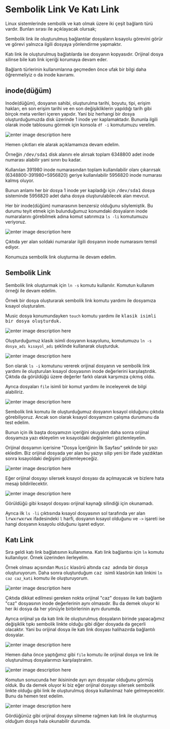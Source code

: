 Sembolik Link Ve Katı Link
=

Linux sistemlerinde sembolik ve katı olmak üzere iki çeşit bağlantı türü vardır. Bunları sırası ile açıklayacak olursak;

Sembolik link ile oluşturulmuş bağlantılar dosyaların kısayolu görevini görür ve görevi yalnızca ilgili dosyaya yönlendirme yapmaktır.

Katı link ile oluşturulmuş bağlatılarda ise dosyanın kopyasıdır. Orijinal dosya silinse bile katı link içeriği korumaya devam eder.

Bağlantı türlerinin kullanımlarına geçmeden önce ufak bir bilgi daha öğrenmeliyiz o da inode kavramı.

inode(düğüm)
-
Inode(düğüm), dosyanın sahibi, oluşturulma tarihi, boyutu, tipi, erişim hakları, en son erişim tarihi ve en son değişikliklerin yapıldığı tarih gibi birçok meta verileri içeren yapıdır. Yani biz herhangi bir dosya oluşturduğumuzda disk üzerinde 1 inode yer kaplamaktadır. Bununla ilgili olarak inode tablosunu görmek için konsola `df -i` komutumuzu verelim.

![enter image description here](https://i.hizliresim.com/NZbDWa.png)

Hemen çıkıtları ele alarak açıklamamıza devam edelim.

Örneğin <kbd>/dev/sda1</kbd> disk alanını ele alırsak toplam 6348800 adet inode numarası alabilir yani sınırı bu kadar.

Kullanılan 391980 inode numarasından toplam kullanılabilir olanı çıkarırsak (6348800-391980=5956820) geriye kullanılabilir 5956820 inode numarası kalmış oluyor.

Bunun anlamı her bir dosya 1 inode yer kapladığı için <kbd>/dev/sda1</kbd> dosya sisteminde 5956820 adet daha dosya oluşturulabilecek alan mevcut.

Her bir inode(düğüm) numarasının benzersiz olduğunu söylemiştik. Bu durumu teyit etmek için bulunduğumuz konumdaki dosyaların inode numaralarını görebilmek adına komut satırımıza `ls -li` komutumuzu veriyoruz.

![enter image description here](https://i.hizliresim.com/azBY04.png)

Çıktıda yer alan soldaki numaralar ilgili dosyanın inode numarasını temsil ediyor.

Konumuza sembolik link oluşturma ile devam edelim.

Sembolik Link
-

Sembolik link oluşturmak için `ln -s` komutu kullanılır. Komutun kullanım örneği ile devam edelim.

Örnek bir dosya oluşturarak sembolik link komutu yardımı ile dosyamıza kısayol oluşturalım.

Music dosya konumundayken `touch` komutu yardımı ile <kbd>klasik<kbd> isimli bir dosya oluşturduk.

![enter image description here](https://i.hizliresim.com/Yg56W2.png)

Oluşturduğumuz klasik isimli dosyanın kısayolunu, komutumuzu `ln -s dosya_adı kısayol_adı` şeklinde kullanarak oluşturduk.

![enter image description here](https://i.hizliresim.com/Z913d3.png)

Son olarak `ls -i` komutunu vererek orijinal dosyanın ve sembolik link yardımı ile oluşturulan kısayol dosyasının inode değerlerini karşılaştırdık. Çıktıda da görüldüğü üzere değerler farklı olarak karşımıza çıkmış oldu.

Ayrıca dosyaları `file` isimli bir komut yardımı ile inceleyerek de bilgi alabiliriz.

![enter image description here](https://i.hizliresim.com/8YEz2n.png)

Sembolik link komutu ile oluşturduğumuz dosyanın kısayol olduğunu çıktıda görebiliyoruz. Ancak son olarak kısayol dosyamızın çalışma durumunu da test edelim.

Bunun için ilk başta dosyamızın içeriğini okuyalım daha sonra orijinal dosyamıza yazı ekleyelim ve kısayoldaki değişimleri gözlemleyelim.

 Orijinal dosyamın içerisine "Dosya İçeriğinin İlk Sayfası" şeklinde bir yazı ekledim. Biz orijinal dosyada yer alan bu yazıyı silip yeni bir ifade yazdıktan sonra kısayoldaki değişimi gözlemleyeceğiz.

![enter image description here](https://i.hizliresim.com/D7kD6o.png)

Eğer orijinal dosyayı silersek kısayol dosyası da açılmayacak ve bizlere hata mesajı bildirilecektir.

![enter image description here](https://i.hizliresim.com/m28o78.png)

Görüldüğü gibi kısayol dosyası orijinal kaynağı silindiği için okunamadı.

Ayrıca ilk `ls -li` çıktısında kısayol dosyasının sol tarafında yer alan <kbd>lrwxrwxrwx</kbd> ifadesindeki `l` harfi, dosyanın kısayol olduğunu ve `->` işareti ise hangi dosyanın kısayolu olduğunu işaret ediyor.


Katı Link
-
Sıra geldi katı link bağlatısının kullanımına. Katı link bağlantısı için `ln` komutu kullanılıyor. Örnek üzerinden ilerleyelim.

Örnek olması açısından <kbd>Music</kbd> klasörü altında <kbd>caz </kbd>adında bir dosya oluşturuyorum. Daha sonra oluşturduğum <kbd>caz </kbd> isimli klasörün katı linkini `ln caz caz_kati` komutu ile oluşturuyorum.

![enter image description here](https://i.hizliresim.com/lOzq3r.png)

Çıktıda dikkat edilmesi gereken nokta orijinal "caz" dosyası ile katı bağlantı "caz" dosyasının inode değerlerinin aynı olmasıdır. Bu da demek oluyor ki her iki dosya da her yönüyle birbirlerinin aynı durumda.

Ayrıca orijinal ya da katı link ile oluşturulmuş dosyaların birinde yapacağımız değişiklik tıpkı sembolik linkte olduğu gibi diğer dosyada da geçerli olacaktır. Yani bu orijinal dosya ile katı link dosyası halihazırda bağlantılı dosyalar.

![enter image description here](https://i.hizliresim.com/EPED6z.png)

Hemen daha önce yaptığımız gibi `file` komutu ile orijinal dosya ve link ile oluşturulmuş dosyalarımızı karşılaştıralım.

![enter image description here](https://i.hizliresim.com/2JQaN2.png)

Komutun sonucunda her ikisininde ayrı ayrı dosyalar olduğunu görmüş olduk. Bu da demek oluyor ki biz eğer orijinal dosyayı silersek sembolik linkte olduğu gibi link ile oluşturulmuş dosya kullanılmaz hale gelmeyecektir. Bunu da hemen test edelim.

![enter image description here](https://i.hizliresim.com/jyY61L.png)

Gördüğünüz gibi orijinal dosyayı silmeme rağmen katı link ile oluşturmuş olduğum dosya hala okunabilir durumda.
